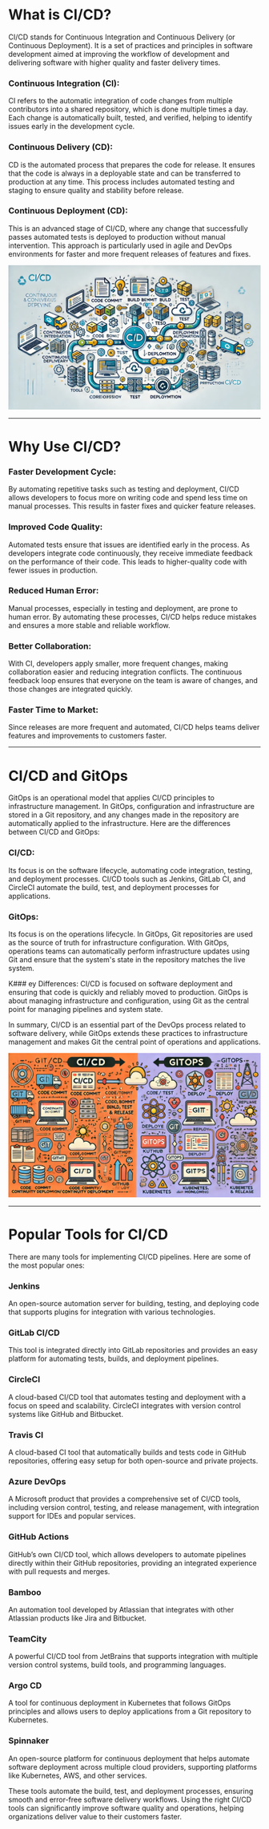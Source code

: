 # What is CI/CD?
CI/CD stands for Continuous Integration and Continuous Delivery (or Continuous Deployment). It is a set of practices and principles in software development aimed at improving the workflow of development and delivering software with higher quality and faster delivery times.

### Continuous Integration (CI):
CI refers to the automatic integration of code changes from multiple contributors into a shared repository, which is done multiple times a day. Each change is automatically built, tested, and verified, helping to identify issues early in the development cycle.

### Continuous Delivery (CD):
CD is the automated process that prepares the code for release. It ensures that the code is always in a deployable state and can be transferred to production at any time. This process includes automated testing and staging to ensure quality and stability before release.

### Continuous Deployment (CD):
This is an advanced stage of CI/CD, where any change that successfully passes automated tests is deployed to production without manual intervention. This approach is particularly used in agile and DevOps environments for faster and more frequent releases of features and fixes.

[img1]: cicd.webp (CI/CD)
![img1]

----

# Why Use CI/CD?
### Faster Development Cycle:
By automating repetitive tasks such as testing and deployment, CI/CD allows developers to focus more on writing code and spend less time on manual processes. This results in faster fixes and quicker feature releases.

### Improved Code Quality:
Automated tests ensure that issues are identified early in the process. As developers integrate code continuously, they receive immediate feedback on the performance of their code. This leads to higher-quality code with fewer issues in production.

### Reduced Human Error:
Manual processes, especially in testing and deployment, are prone to human error. By automating these processes, CI/CD helps reduce mistakes and ensures a more stable and reliable workflow.

### Better Collaboration:
With CI, developers apply smaller, more frequent changes, making collaboration easier and reducing integration conflicts. The continuous feedback loop ensures that everyone on the team is aware of changes, and those changes are integrated quickly.

### Faster Time to Market:
Since releases are more frequent and automated, CI/CD helps teams deliver features and improvements to customers faster.

----

# CI/CD and GitOps
GitOps is an operational model that applies CI/CD principles to infrastructure management. In GitOps, configuration and infrastructure are stored in a Git repository, and any changes made in the repository are automatically applied to the infrastructure. Here are the differences between CI/CD and GitOps:

### CI/CD:
Its focus is on the software lifecycle, automating code integration, testing, and deployment processes. CI/CD tools such as Jenkins, GitLab CI, and CircleCI automate the build, test, and deployment processes for applications.

### GitOps:
Its focus is on the operations lifecycle. In GitOps, Git repositories are used as the source of truth for infrastructure configuration. With GitOps, operations teams can automatically perform infrastructure updates using Git and ensure that the system's state in the repository matches the live system.

K### ey Differences:
CI/CD is focused on software deployment and ensuring that code is quickly and reliably moved to production.
GitOps is about managing infrastructure and configuration, using Git as the central point for managing pipelines and system state.

In summary, CI/CD is an essential part of the DevOps process related to software delivery, while GitOps extends these practices to infrastructure management and makes Git the central point of operations and applications.

[img2]: cicd-gitops.webp (CI/CD)
![img2]

----

# Popular Tools for CI/CD
There are many tools for implementing CI/CD pipelines. Here are some of the most popular ones:

### Jenkins
An open-source automation server for building, testing, and deploying code that supports plugins for integration with various technologies.

### GitLab CI/CD
This tool is integrated directly into GitLab repositories and provides an easy platform for automating tests, builds, and deployment pipelines.

### CircleCI
A cloud-based CI/CD tool that automates testing and deployment with a focus on speed and scalability. CircleCI integrates with version control systems like GitHub and Bitbucket.

### Travis CI
A cloud-based CI tool that automatically builds and tests code in GitHub repositories, offering easy setup for both open-source and private projects.

### Azure DevOps
A Microsoft product that provides a comprehensive set of CI/CD tools, including version control, testing, and release management, with integration support for IDEs and popular services.

### GitHub Actions
GitHub’s own CI/CD tool, which allows developers to automate pipelines directly within their GitHub repositories, providing an integrated experience with pull requests and merges.

### Bamboo
An automation tool developed by Atlassian that integrates with other Atlassian products like Jira and Bitbucket.

### TeamCity
A powerful CI/CD tool from JetBrains that supports integration with multiple version control systems, build tools, and programming languages.

### Argo CD
A tool for continuous deployment in Kubernetes that follows GitOps principles and allows users to deploy applications from a Git repository to Kubernetes.

### Spinnaker
An open-source platform for continuous deployment that helps automate software deployment across multiple cloud providers, supporting platforms like Kubernetes, AWS, and other services.

These tools automate the build, test, and deployment processes, ensuring smooth and error-free software delivery workflows. Using the right CI/CD tools can significantly improve software quality and operations, helping organizations deliver value to their customers faster.

